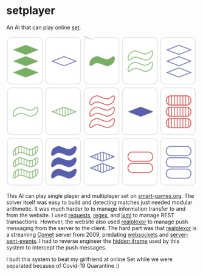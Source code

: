 # setplayer
An AI that can play online [set](https://en.wikipedia.org/wiki/Set_(card_game)).

![set](/set.png)

This AI can play single player and multiplayer set on [smart-games.org](https://smart-games.org/en/set/open_cards).
The solver itself was easy to build and detecting matches just needed modular arithmetic.
It was much harder to to manage information transfer to and from the website. 
I used [requests](https://requests.readthedocs.io/en/master/), [regex](https://docs.python.org/3/library/re.html), and [lxml](https://lxml.de/) to manage REST transactions.
However, the website also used [realplexor](https://github.com/DmitryKoterov/dklab_realplexor) to manage push messaging from the server to the client.
The hard part was that [realplexor](https://github.com/DmitryKoterov/dklab_realplexor) is a streaming [Comet](https://en.wikipedia.org/wiki/Comet_(programming)) server from 2009, 
predating [websockets](https://en.wikipedia.org/wiki/WebSocket) and [server-sent-events](https://en.wikipedia.org/wiki/Server-sent_events). 
I had to reverse engineer the [hidden iframe](https://en.wikipedia.org/wiki/Comet_(programming)#Hidden_iframe) used by this system to intercept the push messages.

I built this system to beat my girlfriend at online Set while we were separated because of Covid-19 Quarantine :)
